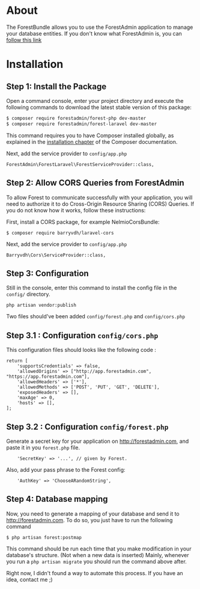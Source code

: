About
=====

The ForestBundle allows you to use the ForestAdmin application to manage your database entities. 
If you don't know what ForestAdmin is, you can [follow this link](http://www.forestadmin.com)

Installation
============

Step 1: Install the Package
---------------------------

Open a command console, enter your project directory and execute the
following commands to download the latest stable version of this package:

```bash
$ composer require forestadmin/forest-php dev-master
$ composer require forestadmin/forest-laravel dev-master
```

This command requires you to have Composer installed globally, as explained
in the [installation chapter](https://getcomposer.org/doc/00-intro.md) of the Composer documentation.

Next, add the service provider to `config/app.php`

```
ForestAdmin\ForestLaravel\ForestServiceProvider::class,
```

Step 2: Allow CORS Queries from ForestAdmin
-------------------------------------------

To allow Forest to communicate successfully with your application, you will
need to authorize it to do Cross-Origin Resource Sharing (CORS) Queries.
If you do not know how it works, follow these instructions:

First, install a CORS package, for example NelmioCorsBundle:

```
$ composer require barryvdh/laravel-cors
```

Next, add the service provider to `config/app.php`

```
Barryvdh\Cors\ServiceProvider::class,
```

Step 3: Configuration
---------------------

Still in the console, enter this command to install the config file in  the `config/` directory.
 
```
php artisan vendor:publish
```

Two files should've been added `config/forest.php` and `config/cors.php`

Step 3.1 : Configuration `config/cors.php`
------------------------------------------

This configuration files should looks like the following code :

```
return [
    'supportsCredentials' => false,
    'allowedOrigins' => ["http://app.forestadmin.com", "https://app.forestadmin.com"],
    'allowedHeaders' => ['*'],
    'allowedMethods' => ['POST', 'PUT', 'GET', 'DELETE'],
    'exposedHeaders' => [],
    'maxAge' => 0,
    'hosts' => [],
];
```

Step 3.2 : Configuration `config/forest.php`
--------------------------------------------

Generate a secret key for your application on http://forestadmin.com, and paste it in you `forest.php` file.

```
    'SecretKey' => '...', // given by Forest.
```

Also, add your pass phrase to the Forest config:

```
    'AuthKey' => 'ChooseARandomString',
```

Step 4: Database mapping
------------------------

Now, you need to generate a mapping of your database and send it to http://forestadmin.com. 
To do so, you just have to run the following command
 
 ```
 $ php artisan forest:postmap
 ```

This command should be run each time that you make modification in your database's structure. (Not when a new data is inserted)
Mainly, whenever you run a `php artisan migrate` you should run the command above after.

Right now, I didn't found a way to automate this process. If you have an idea, contact me ;)
